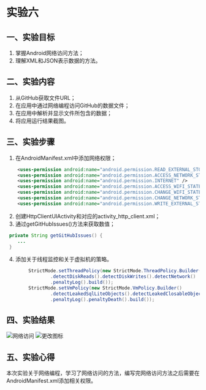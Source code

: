 # 实验六
## 一、实验目标
1. 掌握Android网络访问方法；
2. 理解XML和JSON表示数据的方法。

## 二、实验内容
1. 从GitHub获取文件URL；
2. 在应用中通过网络编程访问GitHub的数据文件；
3. 在应用中解析并显示文件所包含的数据；
4. 将应用运行结果截图。

## 三、实验步骤
1. 在AndroidManifest.xml中添加网络权限；
```xml
    <uses-permission android:name="android.permission.READ_EXTERNAL_STORAGE" />
    <uses-permission android:name="android.permission.ACCESS_NETWORK_STATE" />
    <uses-permission android:name="android.permission.INTERNET" />
    <uses-permission android:name="android.permission.ACCESS_WIFI_STATE" />
    <uses-permission android:name="android.permission.CHANGE_WIFI_STATE" />
    <uses-permission android:name="android.permission.CHANGE_NETWORK_STATE" />
    <uses-permission android:name="android.permission.WRITE_EXTERNAL_STORAGE" />
```
2. 创建HttpClientUIActivity和对应的activity_http_client.xml；
3. 通过getGitHubIssues()方法来获取数值；
```java
 private String getGitHubIssues() {
    ...
 }
```
4. 添加关于线程监控和关于虚拟机的策略。
```java
        StrictMode.setThreadPolicy(new StrictMode.ThreadPolicy.Builder()
                .detectDiskReads().detectDiskWrites().detectNetwork()
                .penaltyLog().build());
        StrictMode.setVmPolicy(new StrictMode.VmPolicy.Builder()
                .detectLeakedSqlLiteObjects().detectLeakedClosableObjects()
                .penaltyLog().penaltyDeath().build());
```

## 四、实验结果
![网络访问](https://github.com/czj-105/android-labs-2020/blob/master/students/net1814080903105/lab6_1.jpg)
![更改图标](https://github.com/czj-105/android-labs-2020/blob/master/students/net1814080903105/lab6_2.jpg)

## 五、实验心得
本次实验关于网络编程，学习了网络访问的方法，编写完网络访问方法之后需要在AndroidManifest.xml添加相关权限。